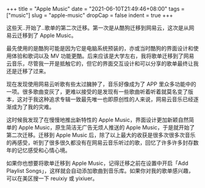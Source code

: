 +++
title = "Apple Music"
date = "2021-06-10T21:49:46+08:00"
tags = ["music"]
slug = "apple-music"
dropCap = false
indent = true
+++

这些天..开始了..歌单的第二次迁移。第一次是从酷狗迁移到网易云，这次是从网易云迁移到了 Apple Music。

最先使用的是酷狗可能是因为它是电脑系统预装的，亦或当时酷狗的界面设计和使用体验和歌词以及 MV 功能更酷。后来应该是大学左右，我将歌单迁移到了网易云音乐，尽管我一开是抵触它的，但它的界面交互设计和可以分享的歌单最终让我还是迁移了过来。

现在发现使用网易云听歌有些太过臃肿了，音乐好像成为了 APP 里众多功能中的一项。很多歌曲变灰了，更难以接受的是发现有一些歌曲听着听着就莫名变了版本，这对于我这种追求专辑一致最先唯一也即原创性的人来说，网易云音乐已经逐渐成为了我的灾难。

这时候我发现了在慢慢地推出新特性的 Apple Music，界面设计更加新颖自然简单的 Apple Music，原生简洁无广告无烦人推送的 Apple Music，于是就开始了第二次迁移。迁移到 Apple Music 后，除了以上最大的收获是很多次很多次音乐的再感受，听到了很多很久都没有在网易云音乐听过的歌，回忆了许多许多封存数年的记忆感受和心情心境。

如果你也想要将歌单迁移到 Apple Music，记得迁移之前在设置中开启「Add Playlist Songs」，这样就会自动添加歌曲到音乐库。如果你对我的歌单感兴趣，可以在美区搜一下 reuixiy 或 yixiuer。
